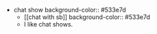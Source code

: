 - chat show
  background-color:: #533e7d
	- [[chat with sb]]
	  background-color:: #533e7d
	- I like chat shows.